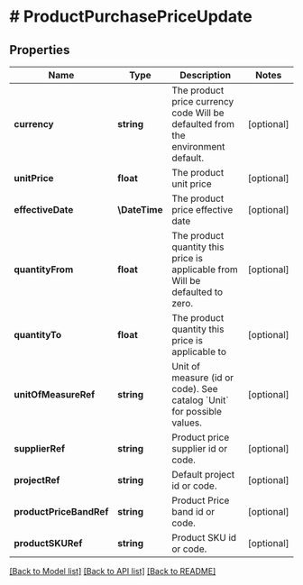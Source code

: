 # # ProductPurchasePriceUpdate

## Properties

Name | Type | Description | Notes
------------ | ------------- | ------------- | -------------
**currency** | **string** | The product price currency code  Will be defaulted from the environment default. | [optional]
**unitPrice** | **float** | The product unit price | [optional]
**effectiveDate** | **\DateTime** | The product price effective date | [optional]
**quantityFrom** | **float** | The product quantity this price is applicable from  Will be defaulted to zero. | [optional]
**quantityTo** | **float** | The product quantity this price is applicable to | [optional]
**unitOfMeasureRef** | **string** | Unit of measure (id or code).  See catalog &#x60;Unit&#x60; for possible values. | [optional]
**supplierRef** | **string** | Product price supplier id or code. | [optional]
**projectRef** | **string** | Default project id or code. | [optional]
**productPriceBandRef** | **string** | Product Price band id or code. | [optional]
**productSKURef** | **string** | Product SKU id or code. | [optional]

[[Back to Model list]](../../README.md#models) [[Back to API list]](../../README.md#endpoints) [[Back to README]](../../README.md)
